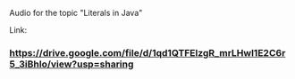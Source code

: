 Audio for the topic "Literals in Java"

Link:

### https://drive.google.com/file/d/1qd1QTFElzgR_mrLHwl1E2C6r5_3iBhIo/view?usp=sharing
